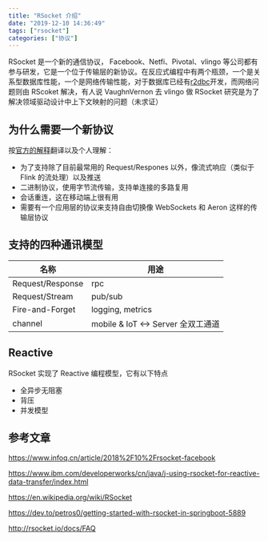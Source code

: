 ```yaml
---
title: "RSocket 介绍"
date: "2019-12-10 14:36:49"
tags: ["rsocket"]
categories: ["协议"]
---
```


RSocket 是一个新的通信协议， Facebook、Netfi、Pivotal、vlingo 等公司都有参与研发，它是一个位于传输层的新协议。在反应式编程中有两个瓶颈，一个是关系型数据库性能，一个是网络传输性能，对于数据库已经有[r2dbc](https://r2dbc.io/)开发，而网络问题则由 RScoket 解决，有人说 VaughnVernon 去 vlingo 做 RSocket 研究是为了解决领域驱动设计中上下文映射的问题（未求证）

## 为什么需要一个新协议

按[官方的解释](http://rsocket.io/docs/FAQ)翻译以及个人理解：

- 为了支持除了目前最常用的 Request/Respones 以外，像流式响应（类似于 Flink 的流处理）以及推送
- 二进制协议，使用字节流传输，支持单连接的多路复用
- 会话重连，这在移动端上很有用
- 需要有一个应用层的协议来支持自由切换像 WebSockets 和 Aeron 这样的传输层协议

## 支持的四种通讯模型

| 名称             | 用途                               |
| ---------------- | ---------------------------------- |
| Request/Response | rpc                                |
| Request/Stream   | pub/sub                            |
| Fire-and-Forget  | logging, metrics                   |
| channel          | mobile & IoT <-> Server 全双工通道 |



## Reactive 

RSocket 实现了 Reactive 编程模型，它有以下特点

- 全异步无阻塞
- 背压
- 并发模型 

## 参考文章

https://www.infoq.cn/article/2018%2F10%2Frsocket-facebook

https://www.ibm.com/developerworks/cn/java/j-using-rsocket-for-reactive-data-transfer/index.html

https://en.wikipedia.org/wiki/RSocket

https://dev.to/petros0/getting-started-with-rsocket-in-springboot-5889

http://rsocket.io/docs/FAQ











## 










